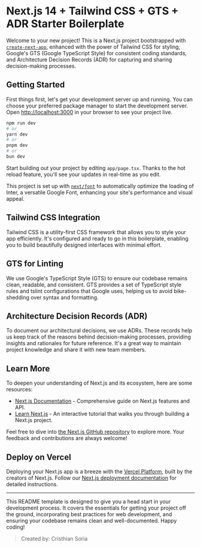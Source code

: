 # Next.js 14 + Tailwind CSS + GTS + ADR Starter Boilerplate

Welcome to your new project! This is a Next.js project bootstrapped with [`create-next-app`](https://github.com/vercel/next.js/tree/canary/packages/create-next-app), enhanced with the power of Tailwind CSS for styling, Google's GTS (Google TypeScript Style) for consistent coding standards, and Architecture Decision Records (ADR) for capturing and sharing decision-making processes.

## Getting Started

First things first, let's get your development server up and running. You can choose your preferred package manager to start the development server. Open [http://localhost:3000](http://localhost:3000) in your browser to see your project live.

```bash
npm run dev
# or
yarn dev
# or
pnpm dev
# or
bun dev
```

Start building out your project by editing `app/page.tsx`. Thanks to the hot reload feature, you'll see your updates in real-time as you edit.

This project is set up with [`next/font`](https://nextjs.org/docs/basic-features/font-optimization) to automatically optimize the loading of Inter, a versatile Google Font, enhancing your site's performance and visual appeal.

## Tailwind CSS Integration

Tailwind CSS is a utility-first CSS framework that allows you to style your app efficiently. It's configured and ready to go in this boilerplate, enabling you to build beautifully designed interfaces with minimal effort.

## GTS for Linting

We use Google's TypeScript Style (GTS) to ensure our codebase remains clean, readable, and consistent. GTS provides a set of TypeScript style rules and tslint configurations that Google uses, helping us to avoid bike-shedding over syntax and formatting.

## Architecture Decision Records (ADR)

To document our architectural decisions, we use ADRs. These records help us keep track of the reasons behind decision-making processes, providing insights and rationales for future reference. It's a great way to maintain project knowledge and share it with new team members.

## Learn More

To deepen your understanding of Next.js and its ecosystem, here are some resources:

- [Next.js Documentation](https://nextjs.org/docs) - Comprehensive guide on Next.js features and API.
- [Learn Next.js](https://nextjs.org/learn) - An interactive tutorial that walks you through building a Next.js project.

Feel free to dive into [the Next.js GitHub repository](https://github.com/vercel/next.js/) to explore more. Your feedback and contributions are always welcome!

## Deploy on Vercel

Deploying your Next.js app is a breeze with the [Vercel Platform](https://vercel.com/new?utm_medium=default-template&filter=next.js&utm_source=create-next-app&utm_campaign=create-next-app-readme), built by the creators of Next.js. Follow our [Next.js deployment documentation](https://nextjs.org/docs/deployment) for detailed instructions.

---

This README template is designed to give you a head start in your development process. It covers the essentials for getting your project off the ground, incorporating best practices for web development, and ensuring your codebase remains clean and well-documented. Happy coding!

> Created by: Cristhian Soria
